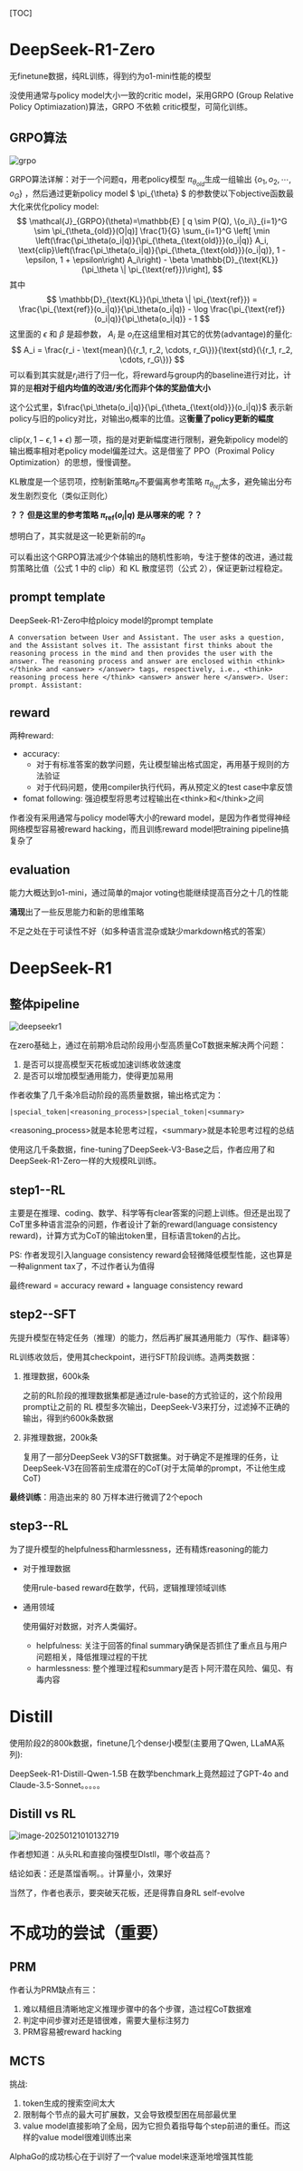 

[TOC]



# DeepSeek-R1-Zero

无finetune数据，纯RL训练，得到约为o1-mini性能的模型

没使用通常与policy model大小一致的critic model，采用GRPO (Group Relative Policy Optimiazation)算法，GRPO 不依赖 critic模型，可简化训练。


## GRPO算法


![grpo](./_imgs/grpo.jpeg)

GRPO算法详解：对于一个问题q，用老policy模型 $\pi_{\theta_{old}}$生成一组输出 $\{o_1, o_2, \cdots, o_G\}$ ，然后通过更新policy model $ \pi_{\theta} $ 的参数使以下objective函数最大化来优化policy model:
$$
\mathcal{J}_{GRPO}(\theta)=\mathbb{E} [ q \sim P(Q), \{o_i\}_{i=1}^G \sim \pi_{\theta_{old}}(O|q)] \frac{1}{G} \sum_{i=1}^G \left[ \min \left(\frac{\pi_\theta(o_i|q)}{\pi_{\theta_{\text{old}}}(o_i|q)} A_i, \text{clip}\left(\frac{\pi_\theta(o_i|q)}{\pi_{\theta_{\text{old}}}(o_i|q)}, 1 - \epsilon, 1 + \epsilon\right) A_i\right) - \beta \mathbb{D}_{\text{KL}}(\pi_\theta \| \pi_{\text{ref}})\right],
$$
其中
$$
\mathbb{D}_{\text{KL}}(\pi_\theta \| \pi_{\text{ref}}) = \frac{\pi_{\text{ref}}(o_i|q)}{\pi_\theta(o_i|q)} - \log \frac{\pi_{\text{ref}}(o_i|q)}{\pi_\theta(o_i|q)} - 1
$$
这里面的 $\epsilon$ 和 $\beta$ 是超参数， $A_i$ 是 $o_i$在这组里相对其它的优势(advantage)的量化:
$$
A_i = \frac{r_i - \text{mean}(\{r_1, r_2, \cdots, r_G\})}{\text{std}(\{r_1, r_2, \cdots, r_G\})}
$$
可以看到其实就是$r_i$进行了归一化，将reward与group内的baseline进行对比，计算的是**相对于组内均值的改进/劣化而非个体的奖励值大小**

这个公式里，$\frac{\pi_\theta(o_i|q)}{\pi_{\theta_{\text{old}}}(o_i|q)}$ 表示新policy与旧的policy对比，对输出$o_i$概率的比值。这**衡量了policy更新的幅度**

$\text{clip}(x, 1-\epsilon, 1+\epsilon)$ 那一项，指的是对更新幅度进行限制，避免新policy model的输出概率相对老policy model偏差过大。这是借鉴了 PPO（Proximal Policy Optimization）的思想，慢慢调整。



KL散度是一个惩罚项，控制新策略$\pi_\theta$不要偏离参考策略 $\pi_{\theta_{ref}}$太多，避免输出分布发生剧烈变化（类似正则化）

**？？ 但是这里的参考策略 $\pi_{\text{ref}}(o_i|q)$ 是从哪来的呢 ？？**
   
想明白了，其实就是这一轮更新前的$\pi_{\theta}$


可以看出这个GRPO算法减少个体输出的随机性影响，专注于整体的改进，通过裁剪策略比值（公式 1 中的 $\text{clip}$）和 KL 散度惩罚（公式 2），保证更新过程稳定。



## prompt template

DeepSeek-R1-Zero中给ploicy model的prompt template

```text
A conversation between User and Assistant. The user asks a question, and the Assistant solves it. The assistant first thinks about the reasoning process in the mind and then provides the user with the answer. The reasoning process and answer are enclosed within <think> </think> and <answer> </answer> tags, respectively, i.e., <think> reasoning process here </think> <answer> answer here </answer>. User: prompt. Assistant:
```



## reward



两种reward:

- accuracy: 
  - 对于有标准答案的数学问题，先让模型输出格式固定，再用基于规则的方法验证
  - 对于代码问题，使用compiler执行代码，再从预定义的test case中拿反馈
- fomat following: 强迫模型将思考过程输出在\<think\>和\</think\>之间



作者没有采用通常与policy model等大小的reward model，是因为作者觉得神经网络模型容易被reward hacking，而且训练reward model把training pipeline搞复杂了



## evaluation

能力大概达到o1-mini，通过简单的major voting也能继续提高百分之十几的性能

**涌现**出了一些反思能力和新的思维策略



不足之处在于可读性不好（如多种语言混杂或缺少markdown格式的答案）



# DeepSeek-R1


## 整体pipeline

![deepseekr1](./_imgs/deepseekr1.jpeg)


在zero基础上，通过在前期冷启动阶段用小型高质量CoT数据来解决两个问题：

1. 是否可以提高模型天花板或加速训练收敛速度
2. 是否可以增加模型通用能力，使得更加易用



作者收集了几千条冷启动阶段的高质量数据，输出格式定为：

```text
|special_token|<reasoning_process>|special_token|<summary>
```

<reasoning_process>就是本轮思考过程，\<summary\>就是本轮思考过程的总结

使用这几千条数据，fine-tuning了DeepSeek-V3-Base之后，作者应用了和DeepSeek-R1-Zero一样的大规模RL训练。



## step1--RL

主要是在推理、coding、数学、科学等有clear答案的问题上训练。但还是出现了CoT里多种语言混杂的问题，作者设计了新的reward(language consistency reward)，计算方式为CoT的输出token里，目标语言token的占比。

PS: 作者发现引入language consistency reward会轻微降低模型性能，这也算是一种alignment tax了，不过作者认为值得



最终reward = accuracy reward + language consistency reward





## step2--SFT

先提升模型在特定任务（推理）的能力，然后再扩展其通用能力（写作、翻译等）

RL训练收敛后，使用其checkpoint，进行SFT阶段训练。造两类数据：

1. 推理数据，600k条

   之前的RL阶段的推理数据集都是通过rule-base的方式验证的，这个阶段用prompt让之前的 RL 模型多次输出，DeepSeek-V3来打分，过滤掉不正确的输出，得到约600k条数据

2. 非推理数据，200k条

   复用了一部分DeepSeek V3的SFT数据集。对于确定不是推理的任务，让DeepSeek-V3在回答前生成潜在的CoT(对于太简单的prompt，不让他生成CoT)



**最终训练**：用造出来的 80 万样本进行微调了2个epoch



## step3--RL

为了提升模型的helpfulness和harmlessness，还有精炼reasoning的能力

- 对于推理数据

  使用rule-based reward在数学，代码，逻辑推理领域训练

- 通用领域

  使用偏好对数据，对齐人类偏好。

  - helpfulness: 关注于回答的final summary确保是否抓住了重点且与用户问题相关，降低推理过程的干扰
  - harmlessness: 整个推理过程和summary是否卜阿汗潜在风险、偏见、有毒内容



# Distill



使用阶段2的800k数据，finetune几个dense小模型(主要用了Qwen, LLaMA系列):

DeepSeek-R1-Distill-Qwen-1.5B 在数学benchmark上竟然超过了GPT-4o and Claude-3.5-Sonnet。。。。。



## Distill vs RL

![image-20250121010132719](./_imgs/deepseek-r1.png)

作者想知道：从头RL和直接向强模型DIstll，哪个收益高？

结论如表：还是蒸馏香啊。。计算量小，效果好



当然了，作者也表示，要突破天花板，还是得靠自身RL self-evolve



# 不成功的尝试（重要）



## PRM



作者认为PRM缺点有三：

1. 难以精细且清晰地定义推理步骤中的各个步骤，造过程CoT数据难
2. 判定中间步骤对还是错很难，需要大量标注努力
3. PRM容易被reward hacking





## MCTS



挑战:

1. token生成的搜索空间太大
2. 限制每个节点的最大可扩展数，又会导致模型困在局部最优里
3. value model直接影响了全局，因为它担负着指导每个step前进的重任。而这样的value model很难训练出来

AlphaGo的成功核心在于训好了一个value model来逐渐地增强其性能

